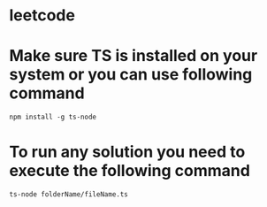 # leetcode

# Make sure TS is installed on your system or you can use following command

`npm install -g ts-node`

# To run any solution you need to execute the following command

`ts-node folderName/fileName.ts`
